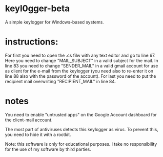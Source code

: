# keyl0gger-beta
A simple keylogger for Windows-based systems.

# instructions:
For first you need to open the .cs filw with any text editor and go to line 67. Here you need to change "MAIL_SUBJECT" in a valid subject for the mail. In line 83 you need to change "SENDER_MAIL" in a valid gmail account for use as client for the e-mail from the keylogger (you need also to re-enter it on line 88 also with the password of the account). For last you need to put the recipient mail overwriting "RECIPIENT_MAIL" in line 84.

# notes
You need to enable "untrusted apps" on the Google Account dashboard for the client-mail account.

The most part of antiviruses detects this keylogger as virus. To prevent this, you need to hide it with a rootkit.

Note: this software is only for educational purposes. I take no responsibility for the use of my software by third parties.
